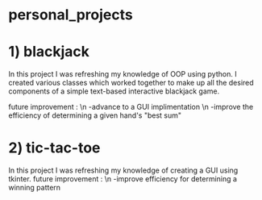 # personal_projects

# 1) blackjack
In this project I was refreshing my knowledge of OOP using python. 
I created various classes which worked together to make up all the desired components of a simple text-based interactive blackjack game.

future improvement : \n
-advance to a GUI implimentation \n
-improve the efficiency of determining a given hand's "best sum"

# 2) tic-tac-toe
In this project I was refreshing my knowledge of creating a GUI using tkinter. 
future improvement : \n
-improve efficiency for determining a winning pattern

